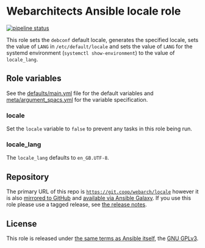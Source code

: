 # Webarchitects Ansible locale role

[![pipeline status](https://git.coop/webarch/locale/badges/master/pipeline.svg)](https://git.coop/webarch/locale/-/commits/master)

This role sets the `debconf` default locale, generates the specified locale, sets the value of `LANG` in `/etc/default/locale` and sets the value of `LANG` for the systemd environment (`systemctl show-environment`) to the value of `locale_lang`.

## Role variables

See the [defaults/main.yml](defaults/main.yml) file for the default variables and [meta/argument_spacs.yml](meta/argument_specs.yml) for the variable specification.

### locale

Set the `locale` variable to `false` to prevent any tasks in this role being run.

### locale_lang

The `locale_lang` defaults to `en_GB.UTF-8`.

## Repository

The primary URL of this repo is [`https://git.coop/webarch/locale`](https://git.coop/webarch/locale) however it is also [mirrored to GitHub](https://github.com/webarch-coop/ansible-role-locale) and [available via Ansible Galaxy](https://galaxy.ansible.com/chriscroome/locale).
If you use this role please use a tagged release, see [the release notes](https://git.coop/webarch/locale/-/releases).

## License

This role is released under [the same terms as Ansible itself](https://github.com/ansible/ansible/blob/devel/COPYING), the [GNU GPLv3](LICENSE).

